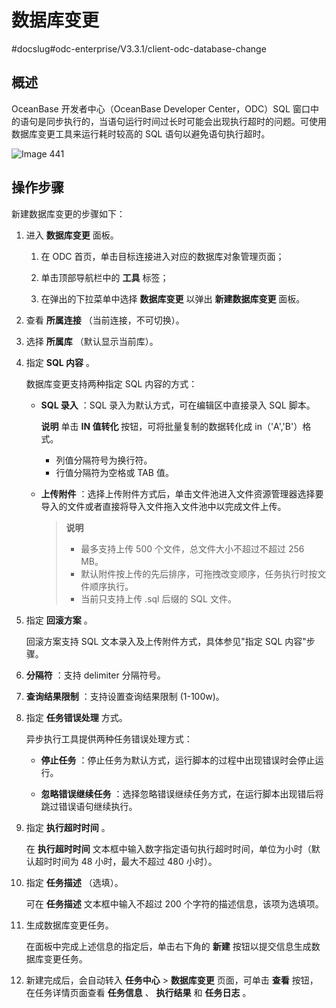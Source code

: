 数据库变更 
==========================
#docslug#odc-enterprise/V3.3.1/client-odc-database-change


概述 
-----------------------

OceanBase 开发者中心（OceanBase Developer Center，ODC）SQL 窗口中的语句是同步执行的，当语句运行时间过长时可能会出现执行超时的问题。可使用数据库变更工具来运行耗时较高的 SQL 语句以避免语句执行超时。

![Image 441](https://help-static-aliyun-doc.aliyuncs.com/assets/img/zh-CN/8492996461/p293273.png)


操作步骤 
-------------------------

新建数据库变更的步骤如下：

1. 进入 **数据库变更** 面板。

   1. 在 ODC 首页，单击目标连接进入对应的数据库对象管理页面；

      
   
   2. 单击顶部导航栏中的 **工具** 标签；

      
   
   3. 在弹出的下拉菜单中选择 **数据库变更** 以弹出 **新建数据库变更** 面板。

      
   

   

2. 查看 **所属连接** （当前连接，不可切换）。

   

3. 选择 **所属库** （默认显示当前库）。

   

4. 指定 **SQL 内容** 。

   数据库变更支持两种指定 SQL 内容的方式：
   * **SQL 录入** ：SQL 录入为默认方式，可在编辑区中直接录入 SQL 脚本。

     **说明**
     单击 **IN 值转化** 按钮，可将批量复制的数据转化成 in（'A','B'）格式。
     * 列值分隔符号为换行符。
     * 行值分隔符为空格或 TAB 值。
   
   * **上传附件** ：选择上传附件方式后，单击文件池进入文件资源管理器选择要导入的文件或者直接将导入文件拖入文件池中以完成文件上传。

     > **说明** <br>
     > * 最多支持上传 500 个文件，总文件大小不超过不超过 256 MB。
     > * 默认附件按上传的先后排序，可拖拽改变顺序，任务执行时按文件顺序执行。
     > * 当前只支持上传 .sql 后缀的 SQL 文件。


5. 指定 **回滚方案** 。

   回滚方案支持 SQL 文本录入及上传附件方式，具体参见"指定 SQL 内容"步骤。
   

6. **分隔符** ：支持 delimiter 分隔符号。

   

7. **查询结果限制** ：支持设置查询结果限制 (1-100w)。

   

8. 指定 **任务错误处理** 方式。

   异步执行工具提供两种任务错误处理方式：
   * **停止任务** ：停止任务为默认方式，运行脚本的过程中出现错误时会停止运行。

     
   
   * **忽略错误继续任务** ：选择忽略错误继续任务方式，在运行脚本出现错后将跳过错误语句继续执行。


9. 指定 **执行超时时间** 。

   在 **执行超时时间** 文本框中输入数字指定语句执行超时时间，单位为小时（默认超时时间为 48 小时，最大不超过 480 小时）。
   

10. 指定 **任务描述** （选填）。

    可在 **任务描述** 文本框中输入不超过 200 个字符的描述信息，该项为选填项。
    

11. 生成数据库变更任务。

    在面板中完成上述信息的指定后，单击右下角的 **新建** 按钮以提交信息生成数据库变更任务。
    

12. 新建完成后，会自动转入 **任务中心** > **数据库变更** 页面，可单击 **查看** 按钮，在任务详情页面查看 **任务信息** 、 **执行结果** 和 **任务日志** 。